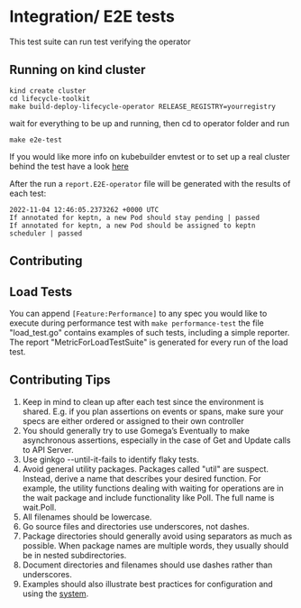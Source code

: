 # Integration/ E2E tests

This test suite can run test verifying the operator

## Running on kind cluster

```shell
kind create cluster
cd lifecycle-toolkit
make build-deploy-lifecycle-operator RELEASE_REGISTRY=yourregistry

```

wait for everything to be up and running, then cd to operator folder and run

```make e2e-test```

If you would like more info on kubebuilder envtest or to set up a real cluster behind the test have a
look [here](https://book.kubebuilder.io/reference/envtest.html)

After the run a ```report.E2E-operator``` file will be generated with the results of each test:

```text
2022-11-04 12:46:05.2373262 +0000 UTC
If annotated for keptn, a new Pod should stay pending | passed
If annotated for keptn, a new Pod should be assigned to keptn scheduler | passed
```

## Contributing

## Load Tests

You can append ```[Feature:Performance]``` to any spec you would like to execute during performance test
with ```make performance-test``` the file
"load_test.go" contains examples of such tests, including a simple reporter.
The report "MetricForLoadTestSuite" is
generated for every run of the load test.

## Contributing Tips

1. Keep in mind to clean up after each test since the environment is shared.
  E.g. if you plan assertions on events or
   spans, make sure your specs are either ordered or assigned to their own controller
2. You should generally try to use Gomega’s Eventually to make asynchronous assertions, especially in the case of Get
   and Update calls to API Server.
3. Use ginkgo --until-it-fails to identify flaky tests.
4. Avoid general utility packages.
  Packages called "util" are suspect.
  Instead, derive a name that describes your
   desired function.
  For example, the utility functions dealing with waiting for operations are in the wait package and
   include functionality like Poll.
  The full name is wait.Poll.
5. All filenames should be lowercase.
6. Go source files and directories use underscores, not dashes.
7. Package directories should generally avoid using separators as much as possible.
  When package names are multiple
   words, they usually should be in nested subdirectories.
8. Document directories and filenames should use dashes rather than underscores.
9. Examples should also illustrate best practices for configuration and using
   the [system](https://kubernetes.io/docs/concepts/configuration/overview/).
